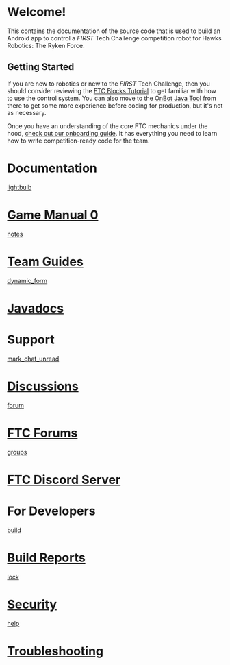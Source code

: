 # Welcome!
This contains the documentation of the source code that is used to build an Android app to control a *FIRST* Tech Challenge competition robot for Hawks Robotics: The Ryken Force.

## Getting Started
If you are new to robotics or new to the *FIRST* Tech Challenge, then you should consider reviewing the [FTC Blocks Tutorial](https://github.com/FIRST-Tech-Challenge/FtcRobotController/wiki/Blocks-Tutorial) to get familiar with how to use the control system. You can also move to the [OnBot Java Tool](https://github.com/FIRST-Tech-Challenge/FtcRobotController/wiki/OnBot-Java-Tutorial) from there to get some more experience before coding for production, but it's not as necessary.

Once you have an understanding of the core FTC mechanics under the hood, [check out our onboarding guide](https://xaverianteamrobotics.github.io/FtcRobotController/onboarding). It has everything you need to learn how to write competition-ready code for the team.

# Documentation
<div class="cards">
    <a class="btn card" href="https://gm0.org/en/latest/docs/software/index.html">
        <div class="material-icons-sharp card-img">
            lightbulb
        </div>
        <h1>Game Manual 0</h1>
    </a>
    <a class="btn card" href="./guides">
        <div class="material-icons-sharp card-img">
            notes
        </div>
        <h1>Team Guides</h1>
    </a>
    <a class="btn card" href="./javadocs">
        <div class="material-icons-sharp card-img">
            dynamic_form
        </div>
        <h1>Javadocs</h1>
    </a>
</div>

# Support
<div class="cards">
    <a class="btn card" href="https://github.com/XaverianTeamRobotics/FtcRobotController/discussions">
        <div class="material-icons-sharp card-img">
            mark_chat_unread
        </div>
        <h1>Discussions</h1>
    </a>
    <a class="btn card" href="https://ftcforum.firstinspires.org/forum/ftc-technology">
        <div class="material-icons-sharp card-img">
            forum
        </div>
        <h1>FTC Forums</h1>
    </a>
    <a class="btn card" href="https://discord.com/invite/first-tech-challenge">
        <div class="material-icons-sharp card-img">
            groups
        </div>
        <h1>FTC Discord Server</h1>
    </a>
</div>

# For Developers
<div class="cards">
    <a class="btn card" href="./reports">
        <div class="material-icons-sharp card-img">
            build
        </div>
        <h1>Build Reports</h1>
    </a>
    <a class="btn card" href="https://github.com/XaverianTeamRobotics/FtcRobotController/security">
        <div class="material-icons-sharp card-img">
            lock
        </div>
        <h1>Security</h1>
    </a>
    <a class="btn card" href="https://github.com/FIRST-Tech-Challenge/FtcRobotController/wiki/Troubleshooting">
        <div class="material-icons-sharp card-img">
            help
        </div>
        <h1>Troubleshooting</h1>
    </a>
</div>
